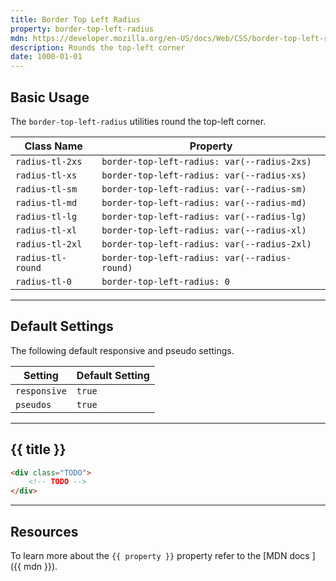 ```yaml
---
title: Border Top Left Radius
property: border-top-left-radius
mdn: https://developer.mozilla.org/en-US/docs/Web/CSS/border-top-left-radius
description: Rounds the top-left corner
date: 1000-01-01
---
```


## Basic Usage

The `border-top-left-radius` utilities round the top-left corner.

| Class Name        | Property                                      |
| ----------------- | --------------------------------------------- |
| `radius-tl-2xs`   | `border-top-left-radius: var(--radius-2xs)`   |
| `radius-tl-xs`    | `border-top-left-radius: var(--radius-xs)`    |
| `radius-tl-sm`    | `border-top-left-radius: var(--radius-sm)`    |
| `radius-tl-md`    | `border-top-left-radius: var(--radius-md)`    |
| `radius-tl-lg`    | `border-top-left-radius: var(--radius-lg)`    |
| `radius-tl-xl`    | `border-top-left-radius: var(--radius-xl)`    |
| `radius-tl-2xl`   | `border-top-left-radius: var(--radius-2xl)`   |
| `radius-tl-round` | `border-top-left-radius: var(--radius-round)` |
| `radius-tl-0`     | `border-top-left-radius: 0`                   |

---

## Default Settings

The following default responsive and pseudo settings.

| Setting      | Default Setting |
| ------------ | --------------- |
| `responsive` | `true`          |
| `pseudos`    | `true`          |

---

## {{ title }}

<div class="bg-silver-200 p-20 h-256 radius-md flex flex-wrap align-content-center">
  <!-- ... -->
</div>

```html
<div class="TODO">
	<!-- TODO -->
</div>
```

---

## Resources

To learn more about the `{{ property }}` property refer to the [MDN docs <i class="far fa-external-link ml-6"></i>]({{ mdn }}).
